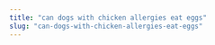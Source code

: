 ```yaml
---
title: "can dogs with chicken allergies eat eggs"
slug: "can-dogs-with-chicken-allergies-eat-eggs"
---
```


